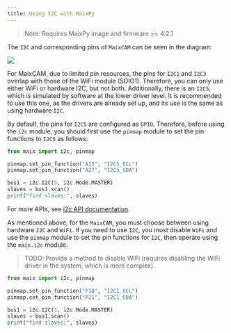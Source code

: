 ```yaml
---
title: Using I2C with MaixPy
---
```


> Note: Requires MaixPy image and firmware >= 4.2.1

The `I2C` and corresponding pins of `MaixCAM` can be seen in the diagram:

![](http://wiki.sipeed.com/hardware/zh/lichee/assets/RV_Nano/intro/RV_Nano_3.jpg)

For MaixCAM, due to limited pin resources, the pins for `I2C1` and `I2C3` overlap with those of the WiFi module (SDIO1). Therefore, you can only use either WiFi or hardware I2C, but not both. Additionally, there is an `I2C5`, which is simulated by software at the lower driver level. It is recommended to use this one, as the drivers are already set up, and its use is the same as using hardware `I2C`.

By default, the pins for `I2C5` are configured as `GPIO`. Therefore, before using the `i2c` module, you should first use the `pinmap` module to set the pin functions to `I2C5` as follows:

```python
from maix import i2c, pinmap

pinmap.set_pin_function("A15", "I2C5_SCL")
pinmap.set_pin_function("A27", "I2C5_SDA")

bus1 = i2c.I2C(5, i2c.Mode.MASTER)
slaves = bus1.scan()
print("find slaves:", slaves)

```

For more APIs, see [i2c API documentation](https://wiki.sipeed.com/maixpy/api/maix/peripheral/i2c.html).

As mentioned above, for the `MaixCAM`, you must choose between using hardware `I2C` and `WiFi`. If you need to use `I2C`, you must disable `WiFi` and use the `pinmap` module to set the pin functions for `I2C`, then operate using the `maix.i2c` module.
> TODO: Provide a method to disable WiFi (requires disabling the WiFi driver in the system, which is more complex).

```python
from maix import i2c, pinmap

pinmap.set_pin_function("P18", "I2C1_SCL")
pinmap.set_pin_function("P21", "I2C1_SDA")

bus1 = i2c.I2C(1, i2c.Mode.MASTER)
slaves = bus1.scan()
print("find slaves:", slaves)

```